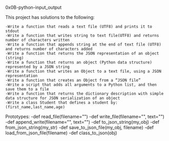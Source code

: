 0x0B-python-input_output

This project has solutions to the following:

	-Write a function that reads a text file (UTF8) and prints it to stdout
	-Write a function that writes string to text file(UTF8) and returns number of characters written
	-Write a function that appends string at the end of text file (UTF8) and returns number of characters added
	-Write a function that returns the JSON representation of an object (string)
	-Write a function that returns an object (Python data structure) represented by a JSON string
	-Write a function that writes an Object to a text file, using a JSON representation
	-Write a function that creates an Object from a “JSON file”
	-Write a script that adds all arguments to a Python list, and then save them to a file
	-Write a function that returns the dictionary description with simple data structure for JSON serialization of an object
	-Write a class Student that defines a student by:(first_name,last_name,age)

Prototypes:
	-def read_file(filename="")
	-def write_file(filename="", text="")
	-def append_write(filename="", text="")
	-def to_json_string(my_obj)
	-def from_json_string(my_str)
	-def save_to_json_file(my_obj, filename)
	-def load_from_json_file(filename)
	-def class_to_json(obj)
